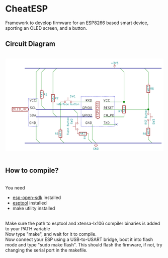# CheatESP
Framework to develop firmware for an ESP8266 based smart device, sporting an OLED screen, and a button.<br>
<h2>Circuit Diagram</h2><br>
<img src="https://raw.githubusercontent.com/ShrinathN/CheatESP/master/doc/full.png">
<br><br>
<h2>How to compile?</h2><br>
You need
<ul>
<li><a href="https://github.com/pfalcon/esp-open-sdk">esp-open-sdk</a> installed</li>
<li><a href="https://github.com/espressif/esptool">esptool</a> installed</li>
<li>make utility installed</li>
</ul>
<br>
Make sure the path to esptool and xtensa-lx106 compiler binaries is added to your PATH variable<br>
Now type "make", and wait for it to compile.<br>
Now connect your ESP using a USB-to-USART bridge, boot it into flash mode and type "sudo make flash". This should flash the firmware, if not, try changing the serial port in the makefile.